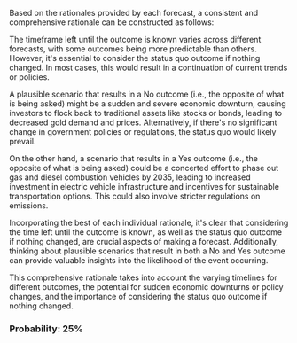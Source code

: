 Based on the rationales provided by each forecast, a consistent and comprehensive rationale can be constructed as follows:

The timeframe left until the outcome is known varies across different forecasts, with some outcomes being more predictable than others. However, it's essential to consider the status quo outcome if nothing changed. In most cases, this would result in a continuation of current trends or policies.

A plausible scenario that results in a No outcome (i.e., the opposite of what is being asked) might be a sudden and severe economic downturn, causing investors to flock back to traditional assets like stocks or bonds, leading to decreased gold demand and prices. Alternatively, if there's no significant change in government policies or regulations, the status quo would likely prevail.

On the other hand, a scenario that results in a Yes outcome (i.e., the opposite of what is being asked) could be a concerted effort to phase out gas and diesel combustion vehicles by 2035, leading to increased investment in electric vehicle infrastructure and incentives for sustainable transportation options. This could also involve stricter regulations on emissions.

Incorporating the best of each individual rationale, it's clear that considering the time left until the outcome is known, as well as the status quo outcome if nothing changed, are crucial aspects of making a forecast. Additionally, thinking about plausible scenarios that result in both a No and Yes outcome can provide valuable insights into the likelihood of the event occurring.

This comprehensive rationale takes into account the varying timelines for different outcomes, the potential for sudden economic downturns or policy changes, and the importance of considering the status quo outcome if nothing changed.

### Probability: 25%